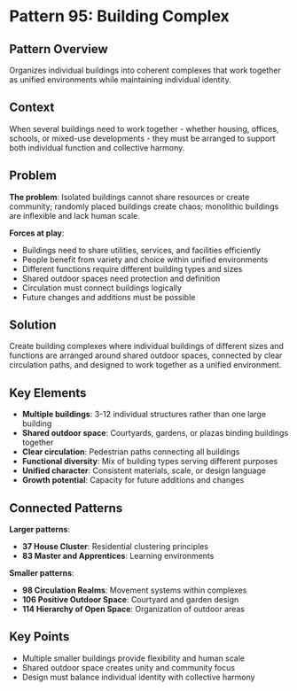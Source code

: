 # Pattern 95: Building Complex

## Pattern Overview
Organizes individual buildings into coherent complexes that work together as unified environments while maintaining individual identity.

## Context
When several buildings need to work together - whether housing, offices, schools, or mixed-use developments - they must be arranged to support both individual function and collective harmony.

## Problem
**The problem**: Isolated buildings cannot share resources or create community; randomly placed buildings create chaos; monolithic buildings are inflexible and lack human scale.

**Forces at play**:
- Buildings need to share utilities, services, and facilities efficiently
- People benefit from variety and choice within unified environments
- Different functions require different building types and sizes
- Shared outdoor spaces need protection and definition
- Circulation must connect buildings logically
- Future changes and additions must be possible

## Solution
Create building complexes where individual buildings of different sizes and functions are arranged around shared outdoor spaces, connected by clear circulation paths, and designed to work together as a unified environment.

## Key Elements
- **Multiple buildings**: 3-12 individual structures rather than one large building
- **Shared outdoor space**: Courtyards, gardens, or plazas binding buildings together
- **Clear circulation**: Pedestrian paths connecting all buildings
- **Functional diversity**: Mix of building types serving different purposes
- **Unified character**: Consistent materials, scale, or design language
- **Growth potential**: Capacity for future additions and changes

## Connected Patterns
**Larger patterns**:
- **37 House Cluster**: Residential clustering principles
- **83 Master and Apprentices**: Learning environments

**Smaller patterns**:
- **98 Circulation Realms**: Movement systems within complexes
- **106 Positive Outdoor Space**: Courtyard and garden design
- **114 Hierarchy of Open Space**: Organization of outdoor areas

## Key Points
- Multiple smaller buildings provide flexibility and human scale
- Shared outdoor space creates unity and community focus
- Design must balance individual identity with collective harmony